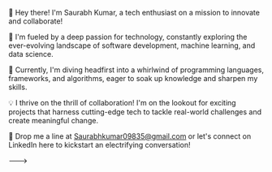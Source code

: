 🌟 Hey there! I'm Saurabh Kumar, a tech enthusiast on a mission to innovate and collaborate!

🚀 I'm fueled by a deep passion for technology, constantly exploring the ever-evolving landscape of software development, machine learning, and data science.

🌱 Currently, I'm diving headfirst into a whirlwind of programming languages, frameworks, and algorithms, eager to soak up knowledge and sharpen my skills.

💡 I thrive on the thrill of collaboration! I'm on the lookout for exciting projects that harness cutting-edge tech to tackle real-world challenges and create meaningful change.

📧 Drop me a line at Saurabhkumar09835@gmail.com or let's connect on LinkedIn here to kickstart an electrifying conversation!

--->
